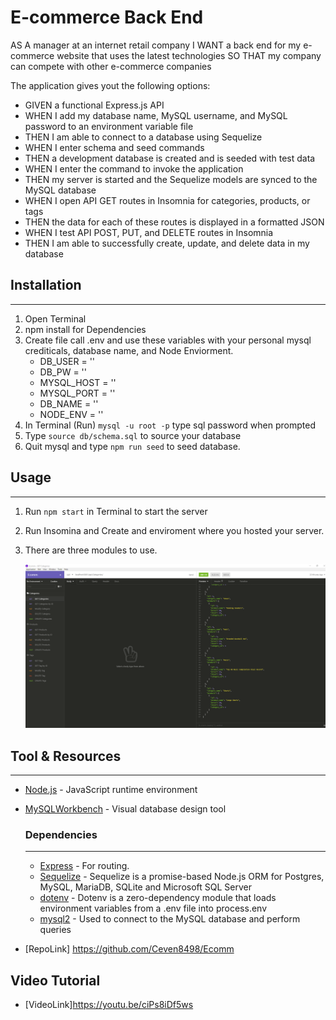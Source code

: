 # E-commerce Back End

AS A manager at an internet retail company
I WANT a back end for my e-commerce website that uses the latest technologies
SO THAT my company can compete with other e-commerce companies

The application gives yout the following options:
* GIVEN a functional Express.js API
* WHEN I add my database name, MySQL username, and MySQL password to an environment variable file
* THEN I am able to connect to a database using Sequelize
* WHEN I enter schema and seed commands
* THEN a development database is created and is seeded with test data
* WHEN I enter the command to invoke the application
* THEN my server is started and the Sequelize models are synced to the MySQL database
* WHEN I open API GET routes in Insomnia for categories, products, or tags
* THEN the data for each of these routes is displayed in a formatted JSON
* WHEN I test API POST, PUT, and DELETE routes in Insomnia
* THEN I am able to successfully create, update, and delete data in my database

## Installation
---
1. Open Terminal
2. npm install for Dependencies
3. Create file call .env and use these variables with your personal mysql crediticals, database name, and Node Enviorment.
    * DB_USER = ''
    * DB_PW = ''
    * MYSQL_HOST = ''
    * MYSQL_PORT = ''
    * DB_NAME = ''
    * NODE_ENV = ''
4. In Terminal
   (Run) `mysql -u root -p` type sql password when prompted
5. Type `source db/schema.sql` to source your database
6. Quit mysql and type `npm run seed` to seed database.

## Usage
---
1. Run `npm start` in Terminal to start the server
2. Run Insomina and Create and enviroment where you hosted your server.
3. There are three modules to use.

    ![](images/sample.png)

## Tool & Resources
---
* [Node.js](https://nodejs.org/en/) - JavaScript runtime environment
* [MySQLWorkbench](https://www.mysql.com/products/workbench/) - Visual database design tool
    ### Dependencies
    ---
    * [Express](https://www.npmjs.com/package/express) - For routing.
    * [Sequelize](https://www.npmjs.com/package/sequelize) - Sequelize is a promise-based Node.js ORM for Postgres, MySQL, MariaDB, SQLite and Microsoft SQL Server
    * [dotenv](https://www.npmjs.com/package/dotenv) - Dotenv is a zero-dependency module that loads environment variables from a .env file into process.env
    * [mysql2](https://www.npmjs.com/package/mysql2) - Used to connect to the MySQL database and perform queries

* [RepoLink] https://github.com/Ceven8498/Ecomm

## Video Tutorial

* [VideoLink]https://youtu.be/ciPs8iDf5ws